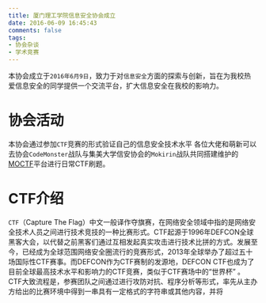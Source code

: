 ```yaml
---
title: 厦门理工学院信息安全协会成立
date: 2016-06-09 16:45:43
comments: false
tags:
- 协会杂谈
- 学术竞赛
---
```


本协会成立于`2016年6月9日`，致力于对`信息安全`方面的探索与创新，旨在为我校热爱信息安全的同学提供一个交流平台，扩大信息安全在我校的影响力。

# 协会活动

本协会通过参加`CTF`竞赛的形式验证自己的信息安全技术水平
各位大佬和萌新可以去协会`CodeMonster`战队与集美大学信安协会的`Mokirin`战队共同搭建维护的[MOCTF](http://ctf.codemonster.cn/)平台进行日常CTF刷题。

# CTF介绍

`CTF`（Capture The Flag）中文一般译作夺旗赛，在网络安全领域中指的是网络安全技术人员之间进行技术竞技的一种比赛形式。CTF起源于1996年DEFCON全球黑客大会，以代替之前黑客们通过互相发起真实攻击进行技术比拼的方式。发展至今，已经成为全球范围网络安全圈流行的竞赛形式，2013年全球举办了超过五十场国际性CTF赛事。而DEFCON作为CTF赛制的发源地，DEFCON CTF也成为了目前全球最高技术水平和影响力的CTF竞赛，类似于CTF赛场中的“世界杯” 。
CTF大致流程是，参赛团队之间通过进行攻防对抗、程序分析等形式，率先从主办方给出的比赛环境中得到一串具有一定格式的字符串或其他内容，并将
